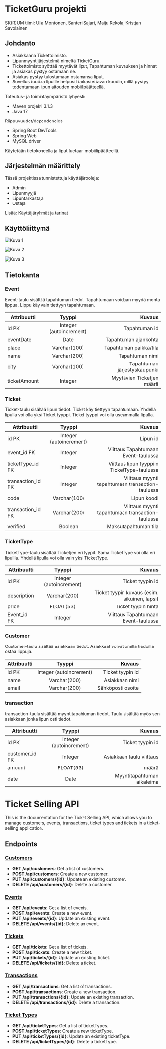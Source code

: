 # TicketGuru projekti

SK(R)UM tiimi: Ulla Montonen, Santeri Sajari, Maiju Rekola, Kristjan Savolainen

## Johdanto

* Asiakkaana Tickettoimisto.
* Lipunmyyntijärjestelmä nimeltä TicketGuru. 
* Tickettoimisto syöttää myytävät liput, Tapahtuman kuvauksen ja hinnat ja asiakas pystyy ostamaan ne.
* Asiakas pystyy tulostamaan ostamansa liput.
* Sovellus tuottaa lipuille helposti tarkastettavan koodin, millä pystyy todentamaan lipun aitouden mobiilipäätteellä.

Toteutus- ja toimintaympäristö lyhyesti:
* Maven projekti 3.1.3
* Java 17

Riippuvuudet/dependencies
* Spring Boot DevTools
* Spring Web
* MySQL driver

Käytetään tietokoneella ja liput luetaan mobiilipäätteellä.

## Järjestelmän määrittely
Tässä projektissa tunnistettuja käyttäjärooleja:
* Admin
* Lipunmyyjä
* Lipuntarkastaja
* Ostaja

Lisää: [Käyttäjäryhmät ja tarinat](KayttajaroolitJaTarinat.md)

## Käyttöliittymä

![](Kuva1.png "Kuva 1")

![](Kuva2.png "Kuva 2")

![](Kuva3.png "Kuva 3")

## Tietokanta

 ### Event
Event-taulu sisältää tapahtuman tiedot. Tapahtumaan voidaan myydä monta lippua. Lippu käy vain tiettyyn tapahtumaan. 

| Attribuutti | Tyyppi | Kuvaus |
| --- |:---:| ---:|
| id PK           | Integer (autoincrement) | Tapahtuman id |
| eventDate        | Date | Tapahtuman ajankohta |
| place           | Varchar(100) | Tapahtuman paikka/tila |
| name            | Varchar(200) | Tapahtuman nimi |
| city            | Varchar(100) | Tapahtuman järjestyskaupunki |
| ticketAmount    | Integer | Myytävien Ticketjen määrä |

### Ticket
Ticket-taulu sisältää lipun tiedot. Ticket käy tiettyyn tapahtumaan. Yhdellä lipulla voi olla yksi Ticket tyyppi. Ticket tyyppi voi olla useammalla lipulla.

| Attribuutti | Tyyppi | Kuvaus |
| --- |:---:| ---:|
| id PK      | Integer (autoincrement) | Lipun id |
| event_id  FK | Integer | Viittaus Tapahtumaan Event-taulussa |
| ticketType_id FK     | Integer | Viittaus lipun tyyppiin TicketType-taulussa |
| transaction_id FK     | Integer | Viittaus myynti tapahtumaan transaction-taulussa |
| code     | Varchar(100) | Lipun koodi |
| transaction_id FK     | Varchar(200) | Viittaus myynti tapahtumaan transaction-taulussa |
| verified     | Boolean | Maksutapahtuman tila |

### TicketType
TicketType-taulu sisältää Ticketjen eri tyypit. Sama TicketType voi olla eri lipuilla. Yhdellä lipulla voi olla vain yksi TicketType.

| Attribuutti | Tyyppi | Kuvaus |
| --- |:---:| ---:|
| id PK     | Integer (autoincrement) | Ticket tyypin id |
| description          | Varchar(200) | Ticket tyypin kuvaus (esim. aikuinen, lapsi) |
| price           | FLOAT(53) | Ticket tyypin hinta |
| Event_id  FK | Integer | Viittaus Tapahtumaan Event-taulussa |

### Customer
Customer-taulu sisältää asiakkaan tiedot. Asiakkaat voivat omilla tiedoilla ostaa lippuja. 

| Attribuutti | Tyyppi | Kuvaus |
| --- |:---:| ---:|
| id PK     | Integer (autoincrement) | Ticket tyypin id |
| name           | Varchar(200) | Asiakkaan nimi |
| email           | Varchar(200) | Sähköposti osoite |

### transaction
transaction-taulu sisältää myyntitapahtuman tiedot. Taulu sisältää myös sen asiakkaan jonka lipun osti tiedot.

| Attribuutti | Tyyppi | Kuvaus |
| --- |:---:| ---:|
| id PK     | Integer (autoincrement) | Ticket tyypin id |
| customer_id FK          | Integer | Asiakkaan taulu viittaus |
| amount           | FLOAT(53) | määrä |
| date          | Date | Myyntitapahtuman aikaleima |

# Ticket Selling API

This is the documentation for the Ticket Selling API, which allows you to manage customers, events, transactions, ticket types and tickets in a ticket-selling application.

## Endpoints

### [Customers](RESTDoc/customer.md)

- **GET /api/customers**: Get a list of customers.
- **POST /api/customers**: Create a new customer.
- **PUT /api/customers/{id}**: Update an existing customer.
- **DELETE /api/customers/{id}**: Delete a customer.

### [Events](RESTDoc/event.md)

- **GET /api/events**: Get a list of events.
- **POST /api/events**: Create a new event.
- **PUT /api/events/{id}**: Update an existing event.
- **DELETE /api/events/{id}**: Delete an event.

### [Tickets](RESTDoc/ticket.md)

- **GET /api/tickets**: Get a list of tickets.
- **POST /api/tickets**: Create a new ticket.
- **PUT /api/tickets/{id}**: Update an existing ticket.
- **DELETE /api/tickets/{id}**: Delete a ticket.

### [Transactions](RESTDoc/transaction.md)

- **GET /api/transactions**: Get a list of transactions.
- **POST /api/transactions**: Create a new transaction.
- **PUT /api/transactions/{id}**: Update an existing transaction.
- **DELETE /api/transactions/{id}**: Delete a transaction.

### [Ticket Types](RESTDoc/TicketType.md)

- **GET /api/ticketTypes**: Get a list of ticketTypes.
- **POST /api/ticketTypes**: Create a new ticketType.
- **PUT /api/ticketTypes/{id}**: Update an existing ticketType.
- **DELETE /api/ticketTypes/{id}**: Delete a ticketType.
